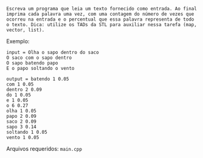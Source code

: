     Escreva um programa que leia um texto fornecido como entrada. Ao final imprima cada palavra uma vez, com uma contagem do número de vezes que ocorreu na entrada e o percentual que essa palavra representa de todo o texto. Dica: utilize os TADs da STL para auxiliar nessa tarefa (map, vector, list).

Exemplo:
```
input = Olha o sapo dentro do saco
O saco com o sapo dentro
O sapo batendo papo
E o papo soltando o vento
```
```
output = batendo 1 0.05
com 1 0.05
dentro 2 0.09
do 1 0.05
e 1 0.05
o 6 0.27
olha 1 0.05
papo 2 0.09
saco 2 0.09
sapo 3 0.14
soltando 1 0.05
vento 1 0.05
```

Arquivos requeridos: `main.cpp`
